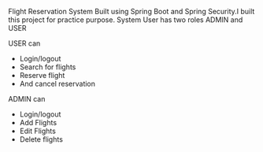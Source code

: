 Flight Reservation System Built using Spring Boot and Spring Security.I built this project for practice purpose.
System User has two roles ADMIN and USER 
  
USER can 
* Login/logout
* Search for flights 
* Reserve flight
* And cancel reservation  
  

ADMIN can 
* Login/logout
* Add Flights 
* Edit Flights 
* Delete flights
